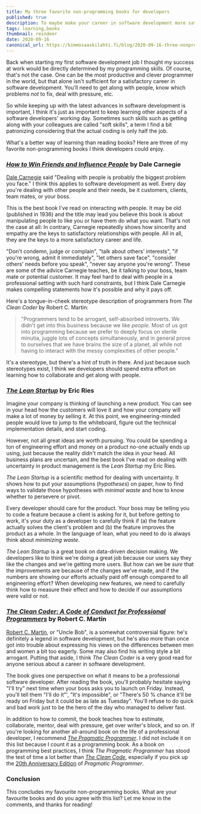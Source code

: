 ```yaml
---
title: My three favorite non-programming books for developers
published: true
description: To maybe make your career in software development more satisfactory
tags: learning,books
thumbnail: reindeer
date: 2020-09-16
canonical_url: https://kimmosaaskilahti.fi/blog/2020-09-16-three-nonprogramming-books/
---
```


Back when starting my first software development job I thought my success at work would be directly determined by my programming skills. Of course, that's not the case. One can be the most productive and clever programmer in the world, but that alone isn't sufficient for a satisfactory career in software development. You'll need to get along with people, know which problems _not_ to fix, deal with pressure, etc.

So while keeping up with the latest advances in software development is important, I think it's just as important to keep learning other aspects of a software developers' working day. Sometimes such skills such as getting along with your colleagues are called "soft skills", a term I find a bit patronizing considering that the actual coding is only half the job.

What's a better way of learning than reading books? Here are three of my favorite non-programming books I think developers could enjoy.

### [_How to Win Friends and Influence People_](https://www.goodreads.com/book/show/4865.How_to_Win_Friends_and_Influence_People) by Dale Carnegie

[Dale Carnegie](https://en.wikipedia.org/wiki/Dale_Carnegie) said "Dealing with people is probably the biggest problem you face." I think this applies to software development as well. Every day you're dealing with other people and their needs, be it customers, clients, team mates, or your boss.

This is the best book I've read on interacting with people. It may be old (published in 1936) and the title may lead you believe this book is about manipulating people to like you or have them do what you want. That's not the case at all: In contrary, Carnegie repeatedly shows how sincerity and empathy are the keys to satisfactory relationships with people. All in all, they are the keys to a more satisfactory career and life.

"Don't condemn, judge or complain", "talk about others' interests", "if you're wrong, admit it immediately", "let others save face", "consider others' needs before you speak", "never say anyone you're wrong". These are some of the advice Carnegie teaches, be it talking to your boss, team mate or potential customer. It may feel hard to deal with people in a professional setting with such hard constraints, but I think Dale Carnegie makes compelling statements how it's possible and why it pays off.

Here's a tongue-in-cheek stereotype description of programmers from _The Clean Coder_ by Robert C. Martin:

> "Programmers tend to be arrogant, self-absorbed introverts. We didn't get into this business because we like _people_. Most of us got into programming because we prefer to deeply focus on sterile minutia, juggle lots of concepts simultaneously, and in general prove to ourselves that we have brains the size of a planet, all while not having to interact with the messy complexities of other people."

It's a stereotype, but there's a hint of truth in there. And just because such stereotypes exist, I think we developers should spend extra effort on learning how to collaborate and get along with people.

### [_The Lean Startup_](https://www.goodreads.com/book/show/10127019-the-lean-startup) by Eric Ries

Imagine your company is thinking of launching a new product. You can see in your head how the customers will love it and how your company will make a lot of money by selling it. At this point, we engineering-minded people would love to jump to the whiteboard, figure out the technical implementation details, and start coding.

However, not all great ideas are worth pursuing. You could be spending a ton of engineering effort and money on a product no-one actually ends up using, just because the reality didn't match the idea in your head. All business plans are uncertain, and the best book I've read on dealing with uncertainty in product management is the _Lean Startup_ my Eric Ries.

_The Lean Startup_ is a scientific method for dealing with uncertainty. It shows how to put your assumptions (_hypotheses_) on paper, how to find ways to validate those hypotheses with _minimal waste_ and how to know whether to persevere or pivot.

Every developer should care for the product. Your boss may be telling you to code a feature because a client is asking for it, but before getting to work, it's your duty as a developer to carefully think if (a) the feature actually solves the client's problem and (b) the feature improves the product as a whole. In the language of lean, what you need to do is always think about _minimizing waste_.

_The Lean Startup_ is a great book on data-driven decision making. We developers like to think we're doing a great job because our users say they like the changes and we're getting more users. But how can we be _sure_ that the improvements are because of the changes we've made, and if the numbers are showing our efforts actually paid off enough compared to all engineering effort? When developing new features, we need to carefully think how to measure their effect and how to decide if our assumptions were valid or not.

### [_The Clean Coder: A Code of Conduct for Professional Programmers_](https://www.goodreads.com/book/show/10284614-the-clean-coder) by Robert C. Martin

[Robert C. Martin](https://en.wikipedia.org/wiki/Robert_Cecil_Martin), or "Uncle Bob", is a somewhat controversial figure: he's definitely a legend in software development, but he's also more than once got into trouble about expressing his views on the differences between men and women a bit too eagerly. Some may also find his writing style a bit arrogant. Putting that aside, I think _The Clean Coder_ is a very good read for anyone serious about a career in software development.

The book gives one perspective on what it means to be a professional software developer. After reading the book, you'll probably hesitate saying "I'll try" next time when your boss asks you to launch on Friday. Instead, you'll tell them "I'll do it"', "It's impossible", or "There's 50 % chance it'll be ready on Friday but it could be as late as Tuesday". You'll refuse to do quick and bad work just to be the hero of the day who managed to deliver fast.

In addition to how to commit, the book teaches how to estimate, collaborate, mentor, deal with pressure, get over writer's block, and so on. If you're looking for another all-around book on the life of a professional developer, I recommend [_The Pragmatic Programmer_](https://www.goodreads.com/book/show/4099.The_Pragmatic_Programmer). I did not include it on this list because I count it as a programming book. As a book on programming best practices, I think _The Pragmatic Programmer_ has stood the test of time a lot better than [_The Clean Code_](https://www.goodreads.com/book/show/3735293-clean-code), especially if you pick up the [20th Anniversary Edition](https://pragprog.com/titles/tpp20/the-pragmatic-programmer-20th-anniversary-edition/) of _Pragmatic Programmer_.

### Conclusion

This concludes my favourite non-programming books. What are your favourite books and do you agree with this list? Let me know in the comments, and thanks for reading!
